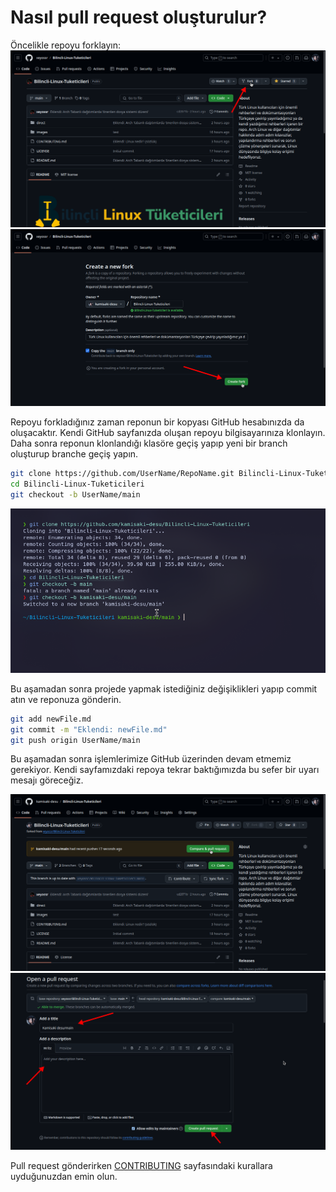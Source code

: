 # Nasıl pull request oluşturulur?

Öncelikle repoyu forklayın:
![](docs/images/pull_request_1.png)
![](docs/images/pull_request_2.png)

Repoyu forkladığınız zaman reponun bir kopyası GitHub hesabınızda da oluşacaktır. Kendi GitHub sayfanızda oluşan repoyu bilgisayarınıza klonlayın. Daha sonra reponun klonlandığı klasöre geçiş yapıp yeni bir branch oluşturup branche geçiş yapın.

```bash
git clone https://github.com/UserName/RepoName.git Bilincli-Linux-Tuketicileri
cd Bilincli-Linux-Tuketicileri
git checkout -b UserName/main
```

![](docs/images/pull_request_4.png)

Bu aşamadan sonra projede yapmak istediğiniz değişiklikleri yapıp commit atın ve reponuza gönderin.

```bash
git add newFile.md
git commit -m "Eklendi: newFile.md"
git push origin UserName/main
```

Bu aşamadan sonra işlemlerimize GitHub üzerinden devam etmemiz gerekiyor. Kendi sayfamızdaki repoya tekrar baktığımızda bu sefer bir uyarı mesajı göreceğiz.

![](docs/images/pull_request_5.png)
![](docs/images/pull_request_6.png)

Pull request gönderirken [CONTRIBUTING](CONTRIBUTING.md) sayfasındaki kurallara uyduğunuzdan emin olun.
